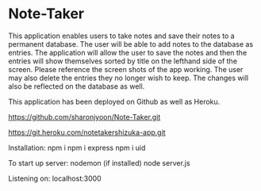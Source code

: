 # Note-Taker

This application enables users to take notes and save their notes to a permanent database. The user will be able to add notes to the database as entries. 
The application will allow the user to save the notes and then the entries will show themselves sorted by title on the lefthand side of the screen. Please reference the screen shots of the app working. 
The user may also delete the entries they no longer wish to keep. 
The changes will also be reflected on the database as well. 

This application has been deployed on Github as well as Heroku. 

https://github.com/sharonjyoon/Note-Taker.git

https://git.heroku.com/notetakershizuka-app.git

Installation:
npm i
npm i express
npm i uid

To start up server:
nodemon (if installed)
node server.js

Listening on: localhost:3000